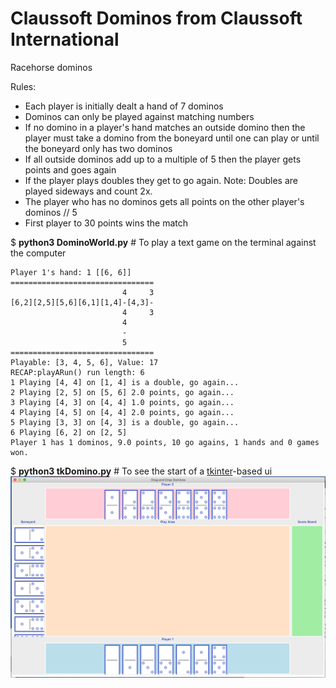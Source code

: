 # Claussoft Dominos from Claussoft International
Racehorse dominos

Rules:
* Each player is initially dealt a hand of 7 dominos
* Dominos can only be played against matching numbers
* If no domino in a player's hand matches an outside domino then the player must take a domino from the boneyard until one can play or until the boneyard only has two dominos
* If all outside dominos add up to a multiple of 5 then the player gets points and goes again
* If the player plays doubles they get to go again.  Note: Doubles are played sideways and count 2x.
* The player who has no dominos gets all points on the other player's dominos // 5
* First player to 30 points wins the match

$ __python3 DominoWorld.py__  # To play a text game on the terminal against the computer
```
Player 1's hand: 1 [[6, 6]]
================================
                         4     3
[6,2][2,5][5,6][6,1][1,4]-[4,3]-
                         4     3
                         4
                         -
                         5
================================
Playable: [3, 4, 5, 6], Value: 17
RECAP:playARun() run length: 6
1 Playing [4, 4] on [1, 4] is a double, go again...
2 Playing [2, 5] on [5, 6] 2.0 points, go again...
3 Playing [4, 3] on [4, 4] 1.0 points, go again...
4 Playing [4, 5] on [4, 4] 2.0 points, go again...
5 Playing [3, 3] on [4, 3] is a double, go again...
6 Playing [6, 2] on [2, 5] 
Player 1 has 1 dominos, 9.0 points, 10 go agains, 1 hands and 0 games won.
```

$ __python3 tkDomino.py__  # To see the start of a [tkinter](https://docs.python.org/3/library/tk.html)-based ui
![tkDomino.py.png](images/tkDomino.py.png)
